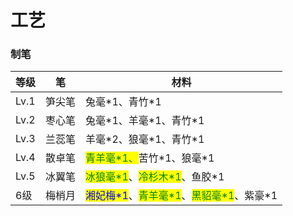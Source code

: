 # 工艺

### 制笔

| 等级   | 笔   | 材料                                                                                                                              |
| ---- | --- | ------------------------------------------------------------------------------------------------------------------------------- |
| Lv.1 | 笋尖笔 | 兔毫\*1、青竹\*1                                                                                                                     |
| Lv.2 | 枣心笔 | 兔毫\*1、羊毫\*1、青竹\*1                                                                                                               |
| Lv.3 | 兰蕊笔 | 羊毫\*2、狼毫\*1、青竹\*1                                                                                                               |
| Lv.4 | 散卓笔 | <mark style="color:green;">青羊毫\*1、</mark>苦竹\*1、狼毫\*1                                                                            |
| Lv.5 | 冰翼笔 | <mark style="color:green;">冰狼毫\*1</mark>、<mark style="color:green;">冷杉木\*1</mark>、鱼胶\*1                                         |
| 6级   | 梅梢月 | <mark style="color:blue;">湘妃梅\*1</mark>、<mark style="color:green;">青羊毫\*1</mark>、<mark style="color:green;">黑貂毫\*1</mark>、紫豪\*1 |
